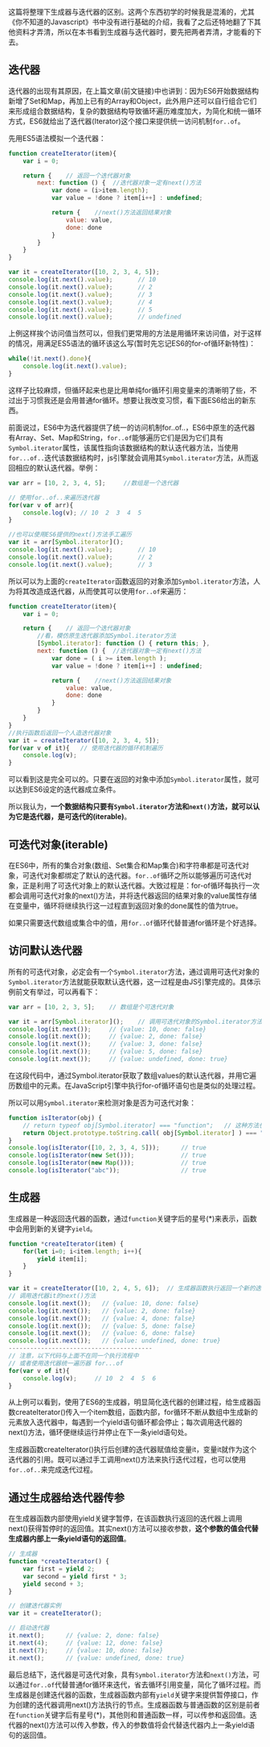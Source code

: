 这篇将整理下生成器与迭代器的区别。这两个东西初学的时候我是混淆的，尤其《你不知道的Javascript》书中没有进行基础的介绍，我看了之后还特地翻了下其他资料才弄清，所以在本书看到生成器与迭代器时，要先把两者弄清，才能看的下去。

## 迭代器
迭代器的出现有其原因，在上篇文章(前文链接)中也讲到：因为ES6开始数据结构新增了Set和Map，再加上已有的Array和Object，此外用户还可以自行组合它们来形成组合数据结构，复杂的数据结构导致循环遍历难度加大，为简化和统一循环方式，ES6就给出了迭代器(Iterator)这个接口来提供统一访问机制`for..of`。

先用ES5语法模拟一个迭代器：
```javascript
function createIterator(item){
    var i = 0;

    return {    // 返回一个迭代器对象
        next: function () {  //迭代器对象一定有next()方法
            var done = (i>item.length);
            var value = !done ? item[i++] : undefined;

            return {    //next()方法返回结果对象
                value: value,
                done: done
            }
        }
    }
}

var it = createIterator([10, 2, 3, 4, 5]);
console.log(it.next().value);       // 10
console.log(it.next().value);       // 2
console.log(it.next().value);       // 3
console.log(it.next().value);       // 4
console.log(it.next().value);       // 5
console.log(it.next().value);       // undefined
```
上例这样挨个访问值当然可以，但我们更常用的方法是用循环来访问值，对于这样的情况，用满足ES5语法的循环该这么写(暂时先忘记ES6的for-of循环新特性)：
```javascript
while(!it.next().done){
    console.log(it.next().value);
}
```
这样子比较麻烦，但循环起来也是比用单纯for循环引用变量来的清晰明了些，不过出于习惯我还是会用普通for循环。想要让我改变习惯，看下面ES6给出的新东西。

前面说过，ES6中为迭代器提供了统一的访问机制for..of..，ES6中原生的迭代器有Array、Set、Map和String，`for..of`能够遍历它们是因为它们具有`Symbol.iterator`属性，该属性指向该数据结构的默认迭代器方法，当使用`for...of..`迭代该数据结构时，js引擎就会调用其`Symbol.iterator`方法，从而返回相应的默认迭代器。举例：
```javascript
var arr = [10, 2, 3, 4, 5];     //数组是一个迭代器

// 使用for..of..来遍历迭代器
for(var v of arr){
    console.log(v); // 10  2  3  4  5
}

//也可以使用ES6提供的next()方法手工遍历
var it = arr[Symbol.iterator]();
console.log(it.next().value);       // 10 
console.log(it.next().value);       // 2
console.log(it.next().value);       // 3
```
所以可以为上面的`createIterator`函数返回的对象添加`Symbol.iterator`方法，人为将其改造成迭代器，从而使其可以使用`for..of`来遍历：
```javascript
function createIterator(item){
    var i = 0;

    return {    // 返回一个迭代器对象
        //看，模仿原生迭代器添加Symbol.iterator方法
        [Symbol.iterator]: function () { return this; },
        next: function () {  //迭代器对象一定有next()方法
            var done = ( i >= item.length );
            var value = !done ? item[i++] : undefined;

            return {    //next()方法返回结果对象
                value: value,
                done: done
            }
        }
    }
}
//执行函数后返回一个人造迭代器对象
var it = createIterator([10, 2, 3, 4, 5]);
for(var v of it){   // 使用迭代器的循环机制遍历
    console.log(v);
}
```
可以看到这是完全可以的。只要在返回的对象中添加`Symbol.iterator`属性，就可以达到ES6设定的迭代器成立条件。

所以我认为，**一个数据结构只要有`Symbol.iterator`方法和`next()`方法，就可以认为它是迭代器，是可迭代的(iterable)**。

## 可迭代对象(iterable)
在ES6中，所有的集合对象(数组、Set集合和Map集合)和字符串都是可迭代对象，可迭代对象都绑定了默认的迭代器。`for..of`循环之所以能够遍历可迭代对象，正是利用了可迭代对象上的默认迭代器。大致过程是：for-of循环每执行一次都会调用可迭代对象的next()方法，并将迭代器返回的结果对象的value属性存储在变量中，循环将继续执行这一过程直到返回对象的done属性的值为true。

如果只需要迭代数组或集合中的值，用`for..of`循环代替普通for循环是个好选择。

## 访问默认迭代器
所有的可迭代对象，必定会有一个`Symbol.iterator`方法，通过调用可迭代对象的`Symbol.iterator`方法就能获取默认迭代器，这一过程是由JS引擎完成的。具体示例前文有举过，可以再看下：
```javascript
var arr = [10, 2, 3, 5];    // 数组是个可迭代对象

var it = arr[Symbol.iterator]();    // 调用可迭代对象的Symbol.iterator方法可以获取默认迭代器，将迭代器引用赋给it变量
console.log(it.next());     // {value: 10, done: false}
console.log(it.next());     // {value: 2, done: false}
console.log(it.next());     // {value: 3, done: false}
console.log(it.next());     // {value: 5, done: false}
console.log(it.next());     // {value: undefined, done: true}
```
在这段代码中，通过Symbol.iterator获取了数组values的默认迭代器，并用它遍历数组中的元素。在JavaScript引擎中执行for-of循环语句也是类似的处理过程。

所以可以用`Symbol.iterator`来检测对象是否为可迭代对象：
```javascript
function isIterator(obj) {
    // return typeof obj[Symbol.iterator] === "function";   // 这种方法也可以选用
    return Object.prototype.toString.call( obj[Symbol.iterator] ) === "[object Function]";
}
console.log(isIterator([10, 2, 3, 4, 5]));      // true
console.log(isIterator(new Set()));             // true
console.log(isIterator(new Map()));             // true
console.log(isIterator("abc"));                 // true
```

## 生成器
生成器是一种返回迭代器的函数，通过`function`关键字后的星号(*)来表示，函数中会用到新的关键字`yield`。
```javascript
function *createIterator(item) {
    for(let i=0; i<item.length; i++){
        yield item[i];
    }
}

var it = createIterator([10, 2, 4, 5, 6]);  // 生成器函数执行返回一个新的迭代器实例it
// 调用迭代器it的next()方法
console.log(it.next());   // {value: 10, done: false}
console.log(it.next());   // {value: 2, done: false}
console.log(it.next());   // {value: 4, done: false}
console.log(it.next());   // {value: 5, done: false}
console.log(it.next());   // {value: 6, done: false}
console.log(it.next());   // {value: undefined, done: true}
----------------------------------------
// 注意，以下代码与上面不在同一个执行流程中
// 或者使用迭代器统一遍历器 for...of 
for(var v of it){
    console.log(v);     // 10  2  4  5  6
}
```
从上例可以看到，使用了ES6的生成器，明显简化迭代器的创建过程，给生成器函数createIterator()传入一个item数组，函数内部，for循环不断从数组中生成新的元素放入迭代器中，每遇到一个yield语句循环都会停止；每次调用迭代器的next()方法，循环便继续运行并停止在下一条yield语句处。

生成器函数createIterator()执行后创建的迭代器赋值给变量it，变量it就作为这个迭代器的引用。既可以通过手工调用next()方法来执行迭代过程，也可以使用`for..of..`来完成迭代过程。

## 通过生成器给迭代器传参
在生成器函数内部使用yield关键字暂停，在该函数执行返回的迭代器上调用next()获得暂停时的返回值。其实next()方法可以接收参数，**这个参数的值会代替生成器内部上一条yield语句的返回值**。
```javascript
// 生成器
function *createIterator() {
    var first = yield 2;
    var second = yield first * 3;
    yield second + 3;
}

// 创建迭代器实例
var it = createIterator();

// 启动迭代器
it.next();      // {value: 2, done: false}
it.next(4);     // {value: 12, done: false}
it.next(7);     // {value: 10, done: false}
it.next();      // {value: undefined, done: true}
```

最后总结下，迭代器是可迭代对象，具有`Symbol.iterator`方法和`next()`方法，可以通过`for..of`代替普通for循环来迭代，省去循环引用变量，简化了循环过程。而生成器是创建迭代器的函数，生成器函数内部有`yield`关键字来提供暂停接口，作为创建的迭代器调用next()方法执行的节点。生成器函数与普通函数的区别是前者在`function`关键字后有星号(*)，其他则和普通函数一样，可以传参和返回值。迭代器的next()方法可以传入参数，传入的参数值将会代替迭代器内上一条yield语句的返回值。